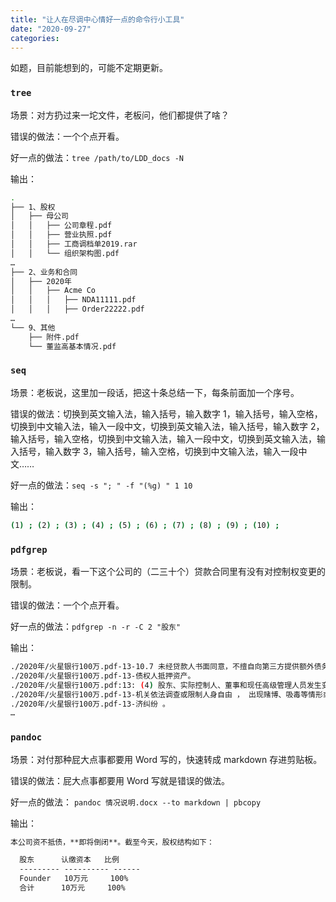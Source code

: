 ```yaml
---
title: "让人在尽调中心情好一点的命令行小工具"
date: "2020-09-27"
categories: 
---
```


如题，目前能想到的，可能不定期更新。

### `tree`

场景：对方扔过来一坨文件，老板问，他们都提供了啥？

错误的做法：一个个点开看。

好一点的做法：`tree /path/to/LDD_docs -N`

输出：

```bash
.
├── 1、股权
│   ├── 母公司
│   │   ├── 公司章程.pdf
│   │   ├── 营业执照.pdf
│   │   ├── 工商调档单2019.rar
│   │   └── 组织架构图.pdf
…
├── 2、业务和合同
│   ├── 2020年
│   │   ├── Acme Co
│   │   │   ├── NDA11111.pdf
│   │   │   ├── Order22222.pdf
…
└── 9、其他
    ├── 附件.pdf
    └── 董监高基本情况.pdf
```

### `seq`

场景：老板说，这里加一段话，把这十条总结一下，每条前面加一个序号。

错误的做法：切换到英文输入法，输入括号，输入数字 1，输入括号，输入空格，切换到中文输入法，输入一段中文，切换到英文输入法，输入括号，输入数字 2，输入括号，输入空格，切换到中文输入法，输入一段中文，切换到英文输入法，输入括号，输入数字 3，输入括号，输入空格，切换到中文输入法，输入一段中文……

好一点的做法：`seq -s "; " -f "(%g) " 1 10`

输出：

```bash
(1) ; (2) ; (3) ; (4) ; (5) ; (6) ; (7) ; (8) ; (9) ; (10) ; 
```

### `pdfgrep`

场景：老板说，看一下这个公司的（二三十个）贷款合同里有没有对控制权变更的限制。

错误的做法：一个个点开看。

好一点的做法：`pdfgrep -n -r -C 2 "股东"`

输出：

```bash
./2020年/火星银行100万.pdf-13-10.7 未经贷款人书面同意，不擅自向第三方提供额外债务担保或向其他
./2020年/火星银行100万.pdf-13-债权人抵押资产。
./2020年/火星银行100万.pdf:13: (4) 股东、实际控制人、董事和现任高级管理人员发生变动、失踪、被司法
./2020年/火星银行100万.pdf-13-机关依法调查或限制人身自由 ， 出现赌博、吸毒等情形或者涉嫌重大案件或经
./2020年/火星银行100万.pdf-13-济纠纷 。
…
```

### `pandoc`

场景：对付那种屁大点事都要用 Word 写的，快速转成 markdown 存进剪贴板。

错误的做法：屁大点事都要用 Word 写就是错误的做法。

好一点的做法： `pandoc 情况说明.docx --to markdown | pbcopy`

输出：

```markdown
本公司资不抵债，**即将倒闭**。截至今天，股权结构如下：

  股东      认缴资本   比例
  --------- ---------- ------
  Founder   10万元     100%
  合计      10万元     100%
```
